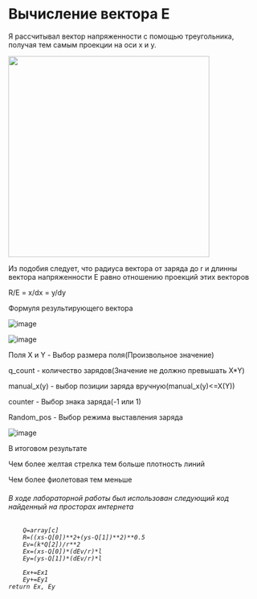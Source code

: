 <h1>Вычисление вектора Е</h1>
<p>Я рассчитывал вектор напряженности с помощью треугольника, получая тем самым проекции на оси x и y.</p>

<img src="https://user-images.githubusercontent.com/30976652/114445876-3edfe080-9bd9-11eb-8983-a51e1d5ed4b1.png" width=400px height=400px>

<p>Из подобия следует, что радиуса вектора от заряда до  r и длинны вектора напряженности E равно отношению проекций этих векторов</p>
R/E = x/dx = y/dy
<p>Формуля результирующего вектора</p>

![image](https://user-images.githubusercontent.com/30976652/114446408-e0673200-9bd9-11eb-9a45-ea7799d2be35.png)


<p></p>
<p></p>
<p></p>

![image](https://user-images.githubusercontent.com/30976652/114444105-28388a00-9bd7-11eb-8682-49dd93af8f70.png)

<p></p>
<p>Поля X и Y - Выбор размера поля(Произвольное значение)</p>
     <p>q_count - количество зарядов(Значение не должно превышать X*Y)</p>
     <p>manual_x(y) - выбор позиции заряда вручную(manual_x(y)<=X(Y))</p>
     <p>counter - Выбор знака заряда(-1 или 1)</p>
     <p>Random_pos - Выбор режима выставления заряда</p>
 
 
 
![image](https://user-images.githubusercontent.com/30976652/114444832-fbd13d80-9bd7-11eb-90fb-25e0cfd6db2b.png)


<p>В итоговом результате</p>
     <p>Чем более желтая стрелка тем больше плотность линий</p>
     <p>Чем более фиолетовая тем меньше</p>




<h6>В ходе лабораторной работы был использован следующий код найденный на просторах интернета</h6>
<h6>
     
        Q=array[c]
        R=((xs-Q[0])**2+(ys-Q[1])**2)**0.5
        Ev=(k*Q[2])/r**2
        Ex=(xs-Q[0])*(dEv/r)*l
        Ey=(ys-Q[1])*(dEv/r)*l
     
        Ex+=Ex1
        Ey+=Ey1
    return Ex, Ey

</h6>
